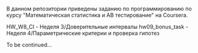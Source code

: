 В данном репозитории приведены заданию по программированию по курсу "Математическая статистика и АВ тестирование" на Coursera.

HW_W8_CI - Неделя 3/Доверительные интервалы
hw09_bonus_task - Неделя 4/Параметрические критерии и проверка гипотез 


To be continued...
